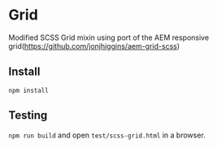 # Grid
Modified SCSS Grid mixin using port of the AEM responsive grid(https://github.com/jonjhiggins/aem-grid-scss)

## Install

`npm install`

## Testing

`npm run build` and open `test/scss-grid.html` in a browser.